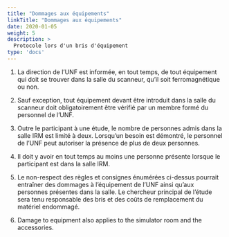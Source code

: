 ```yaml
---
title: "Dommages aux équipements"
linkTitle: "Dommages aux équipements"
date: 2020-01-05
weight: 5
description: >
  Protocole lors d'un bris d'équipement
type: 'docs'
---
```


1.  La direction de l’UNF est informée, en tout temps, de tout
équipement qui doit se trouver dans la salle du scanneur, qu’il soit ferromagnétique ou non.

2.  Sauf exception, tout équipement devant être introduit dans la salle du scanneur doit obligatoirement être vérifié par un membre formé du personnel de l’UNF.

3.  Outre le participant à une étude, le nombre de personnes admis dans la salle IRM est limité à deux. Lorsqu’un besoin est démontré, le personnel de l’UNF peut autoriser la présence de plus de deux personnes.

4.  Il doit y avoir en tout temps au moins une personne présente lorsque le participant est dans la salle IRM.

5.  Le non-respect des règles et consignes énumérées ci-dessus pourrait entraîner des dommages à l’équipement de l’UNF ainsi qu’aux personnes présentes dans la salle. Le chercheur principal de l’étude sera tenu responsable des bris et des coûts de remplacement du matériel endommagé.
6. Damage to equipment also applies to the simulator room and the accessories.
